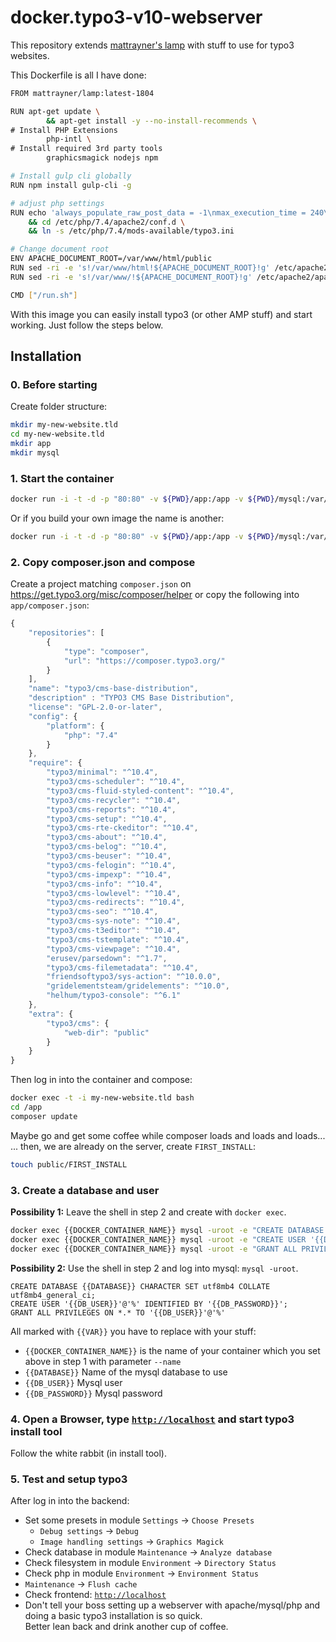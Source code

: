 # docker.typo3-v10-webserver

This repository extends [mattrayner's lamp](https://github.com/mattrayner/docker-lamp) with stuff to use for typo3 websites.

This Dockerfile is all I have done:

``` sh
FROM mattrayner/lamp:latest-1804

RUN apt-get update \
        && apt-get install -y --no-install-recommends \
# Install PHP Extensions
        php-intl \
# Install required 3rd party tools
        graphicsmagick nodejs npm

# Install gulp cli globally
RUN npm install gulp-cli -g

# adjust php settings
RUN echo 'always_populate_raw_post_data = -1\nmax_execution_time = 240\nmax_input_vars = 1500\nupload_max_filesize = 32M\npost_max_size = 32M\nxdebug.max_nesting_level = 400' > /etc/php/7.4/mods-available/typo3.ini \
    && cd /etc/php/7.4/apache2/conf.d \
    && ln -s /etc/php/7.4/mods-available/typo3.ini

# Change document root
ENV APACHE_DOCUMENT_ROOT=/var/www/html/public
RUN sed -ri -e 's!/var/www/html!${APACHE_DOCUMENT_ROOT}!g' /etc/apache2/sites-available/*.conf
RUN sed -ri -e 's!/var/www/!${APACHE_DOCUMENT_ROOT}!g' /etc/apache2/apache2.conf /etc/apache2/conf-available/*.conf

CMD ["/run.sh"]
```

With this image you can easily install typo3 (or other AMP stuff) and start working. Just follow the steps below.

## Installation

### 0. Before starting

Create folder structure:

``` sh
mkdir my-new-website.tld
cd my-new-website.tld
mkdir app
mkdir mysql
```

### 1. Start the container

``` sh
docker run -i -t -d -p "80:80" -v ${PWD}/app:/app -v ${PWD}/mysql:/var/lib/mysql --name my-new-website.tld sunixzs/typo3-v10-webserver
```

Or if you build your own image the name is another:

``` sh
docker run -i -t -d -p "80:80" -v ${PWD}/app:/app -v ${PWD}/mysql:/var/lib/mysql --name my-new-website.tld my_docker_name/my_repository_name
```

### 2. Copy composer.json and compose

Create a project  matching `composer.json` on https://get.typo3.org/misc/composer/helper or copy the following into `app/composer.json`:

``` js
{
    "repositories": [
        {
            "type": "composer",
            "url": "https://composer.typo3.org/"
        }
    ],
    "name": "typo3/cms-base-distribution",
    "description" : "TYPO3 CMS Base Distribution",
    "license": "GPL-2.0-or-later",
    "config": {
        "platform": {
            "php": "7.4"
        }
    },
    "require": {
        "typo3/minimal": "^10.4",
        "typo3/cms-scheduler": "^10.4",
        "typo3/cms-fluid-styled-content": "^10.4",
        "typo3/cms-recycler": "^10.4",
        "typo3/cms-reports": "^10.4",
        "typo3/cms-setup": "^10.4",
        "typo3/cms-rte-ckeditor": "^10.4",
        "typo3/cms-about": "^10.4",
        "typo3/cms-belog": "^10.4",
        "typo3/cms-beuser": "^10.4",
        "typo3/cms-felogin": "^10.4",
        "typo3/cms-impexp": "^10.4",
        "typo3/cms-info": "^10.4",
        "typo3/cms-lowlevel": "^10.4",
        "typo3/cms-redirects": "^10.4",
        "typo3/cms-seo": "^10.4",
        "typo3/cms-sys-note": "^10.4",
        "typo3/cms-t3editor": "^10.4",
        "typo3/cms-tstemplate": "^10.4",
        "typo3/cms-viewpage": "^10.4",
        "erusev/parsedown": "^1.7",
        "typo3/cms-filemetadata": "^10.4",
        "friendsoftypo3/sys-action": "^10.0.0",
        "gridelementsteam/gridelements": "^10.0",
        "helhum/typo3-console": "^6.1"
    },
    "extra": {
        "typo3/cms": {
            "web-dir": "public"
        }
    }
}

```

Then log in into the container and compose:

``` sh
docker exec -t -i my-new-website.tld bash
cd /app
composer update
```

Maybe go and get some coffee while composer loads and loads and loads...  
... then, we are already on the server, create `FIRST_INSTALL`:

``` sh
touch public/FIRST_INSTALL
```

### 3. Create a database and user

**Possibility 1:** Leave the shell in step 2 and create with `docker exec`.

``` sh
docker exec {{DOCKER_CONTAINER_NAME}} mysql -uroot -e "CREATE DATABASE ${DATABASE} CHARACTER SET utf8mb4 COLLATE utf8mb4_general_ci"
docker exec {{DOCKER_CONTAINER_NAME}} mysql -uroot -e "CREATE USER '{{DB_USER}}'@'%' IDENTIFIED BY '{{DB_PASSWORD}}'"
docker exec {{DOCKER_CONTAINER_NAME}} mysql -uroot -e "GRANT ALL PRIVILEGES ON *.* TO '{{DB_USER}}'@'%'"
```

**Possibility 2:** Use the shell in step 2 and log into mysql: `mysql -uroot`.

``` mysql
CREATE DATABASE {{DATABASE}} CHARACTER SET utf8mb4 COLLATE utf8mb4_general_ci;
CREATE USER '{{DB_USER}}'@'%' IDENTIFIED BY '{{DB_PASSWORD}}';
GRANT ALL PRIVILEGES ON *.* TO '{{DB_USER}}'@'%'
```

All marked with `{{VAR}}` you have to replace with your stuff:

* `{{DOCKER_CONTAINER_NAME}}` is the name of your container which you set above in step 1 with parameter `--name`
* `{{DATABASE}}` Name of the mysql database to use
* `{{DB_USER}}` Mysql user
* `{{DB_PASSWORD}}` Mysql password

### 4. Open a Browser, type [`http://localhost`](http://localhost) and start typo3 install tool

Follow the white rabbit (in install tool).

### 5. Test and setup typo3

After log in into the backend:

* Set some presets in module `Settings` -> `Choose Presets`
    * `Debug settings` -> `Debug`
    * `Image handling settings` -> `Graphics Magick`
* Check database in module `Maintenance` -> `Analyze database`
* Check filesystem in module `Environment` -> `Directory Status`
* Check php in module `Environment` -> `Environment Status`
* `Maintenance` -> `Flush cache`
* Check frontend: [`http://localhost`](http://localhost)
* Don't tell your boss setting up a webserver with apache/mysql/php and doing a basic typo3 installation is so quick.  
Better lean back and drink another cup of coffee.
